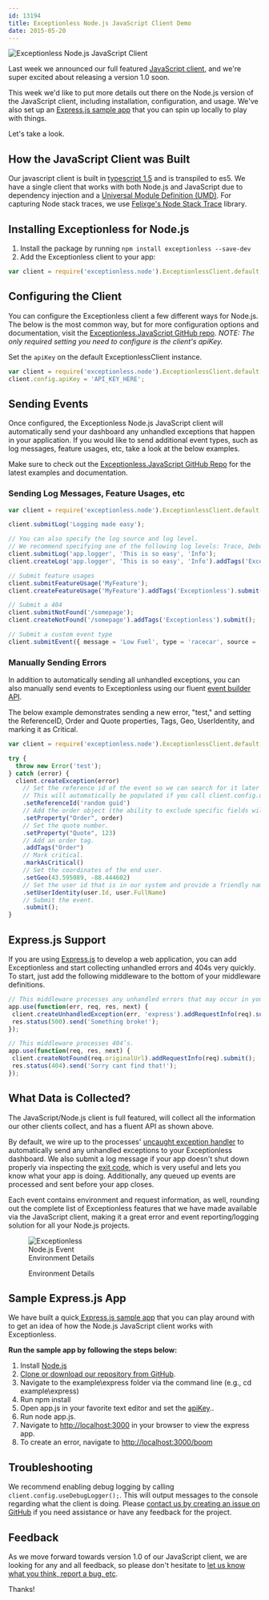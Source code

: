 ```yaml
---
id: 13194
title: Exceptionless Node.js JavaScript Client Demo
date: 2015-05-20
---
```

![Exceptionless Node.js JavaScript Client](/assets/img/news/node-js-header.jpg)

Last week we announced our full featured <a title="Exceptionless JavaScript Client" href="/javascript-client-available-for-preview-testing/" target="_blank">JavaScript client</a>, and we're super excited about releasing a version 1.0 soon.

This week we'd like to put more details out there on the Node.js version of the JavaScript client, including installation, configuration, and usage. We've also set up an <a title="Exceptionless Express.js Sample App" href="https://github.com/exceptionless/Exceptionless.JavaScript/blob/master/example/express/app.js" target="_blank">Express.js sample app</a> that you can spin up locally to play with things.

Let's take a look.<!--more-->

## How the JavaScript Client was Built

Our javascript client is built in <a title="TypeScript" href="https://github.com/Microsoft/TypeScript" target="_blank">typescript 1.5</a> and is transpiled to es5. We have a single client that works with both Node.js and JavaScript due to dependency injection and a <a title="Universal Module Definition (UMD)" href="https://github.com/umdjs/umd" target="_blank">Universal Module Definition (UMD)</a>. For capturing Node stack traces, we use <a title="Node Stack Trace" href="https://github.com/felixge/node-stack-trace" target="_blank">Felixge's Node Stack Trace</a> library.

## Installing Exceptionless for Node.js

  1. Install the package by running `npm install exceptionless --save-dev`
  2. Add the Exceptionless client to your app:

```js
var client = require('exceptionless.node').ExceptionlessClient.default;
```

## Configuring the Client

You can configure the Exceptionless client a few different ways for Node.js. The below is the most common way, but for more configuration options and documentation, visit the <a title="Exceptionless JavaScript Client GitHub Page" href="https://github.com/exceptionless/Exceptionless.JavaScript" target="_blank">Exceptionless.JavaScript GitHub repo</a>. _NOTE: The only required setting you need to configure is the client's apiKey._

Set the `apiKey` on the default ExceptionlessClient instance.

```js
var client = require('exceptionless.node').ExceptionlessClient.default;
client.config.apiKey = 'API_KEY_HERE';
```

## Sending Events

Once configured, the Exceptionless Node.js JavaScript client will automatically send your dashboard any unhandled exceptions that happen in your application. If you would like to send additional event types, such as log messages, feature usages, etc, take a look at the below examples.

Make sure to check out the <a title="Exceptionless.JavaScript GitHub Repo" href="https://github.com/exceptionless/Exceptionless.JavaScript" target="_blank">Exceptionless.JavaScript GitHub Repo</a> for the latest examples and documentation.

### Sending Log Messages, Feature Usages, etc

```js
var client = require('exceptionless.node').ExceptionlessClient.default;

client.submitLog('Logging made easy');

// You can also specify the log source and log level.
// We recommend specifying one of the following log levels: Trace, Debug, Info, Warn, Error
client.submitLog('app.logger', 'This is so easy', 'Info');
client.createLog('app.logger', 'This is so easy', 'Info').addTags('Exceptionless').submit();

// Submit feature usages
client.submitFeatureUsage('MyFeature');
client.createFeatureUsage('MyFeature').addTags('Exceptionless').submit();

// Submit a 404
client.submitNotFound('/somepage');
client.createNotFound('/somepage').addTags('Exceptionless').submit();

// Submit a custom event type
client.submitEvent({ message = 'Low Fuel', type = 'racecar', source = 'Fuel System' });
```

### Manually Sending Errors

In addition to automatically sending all unhandled exceptions, you can also manually send events to Exceptionless using our fluent <a title="Exceptionless.JavaScript Event Builder API" href="https://github.com/exceptionless/Exceptionless.JavaScript/blob/master/src/EventBuilder.ts" target="_blank">event builder API</a>.

The below example demonstrates sending a new error, "test," and setting the ReferenceID, Order and Quote properties, Tags, Geo, UserIdentity, and marking it as Critical.

```js
var client = require('exceptionless.node').ExceptionlessClient.default;

try {
  throw new Error('test');
} catch (error) {
  client.createException(error)
    // Set the reference id of the event so we can search for it later (reference:id).
    // This will automatically be populated if you call client.config.useReferenceIds();
    .setReferenceId('random guid')
    // Add the order object (the ability to exclude specific fields will be coming in a future version).
    .setProperty("Order", order)
    // Set the quote number.
    .setProperty("Quote", 123)
    // Add an order tag.
    .addTags("Order")
    // Mark critical.
    .markAsCritical()
    // Set the coordinates of the end user.
    .setGeo(43.595089, -88.444602)
    // Set the user id that is in our system and provide a friendly name.
    .setUserIdentity(user.Id, user.FullName)
    // Submit the event.
    .submit();
}
```

## Express.js Support

If you are using <a title="Express.JS" href="http://expressjs.com/" target="_blank">Express.js</a> to develop a web application, you can add Exceptionless and start collecting unhandled errors and 404s very quickly. To start, just add the following middleware to the bottom of your middleware definitions.

```js
// This middleware processes any unhandled errors that may occur in your middleware.
app.use(function(err, req, res, next) {
 client.createUnhandledException(err, 'express').addRequestInfo(req).submit();
 res.status(500).send('Something broke!');
});

// This middleware processes 404’s.
app.use(function(req, res, next) {
 client.createNotFound(req.originalUrl).addRequestInfo(req).submit();
 res.status(404).send('Sorry cant find that!');
});
```

## What Data is Collected?

The JavaScript/Node.js client is full featured, will collect all the information our other clients collect, and has a fluent API as shown above.

By default, we wire up to the processes' <a title="Exceptionless Uncaught Exception Handler" href="https://github.com/exceptionless/Exceptionless.JavaScript/blob/master/src/bootstrap/NodeBootstrapper.ts#L24-L37" target="_blank">uncaught exception handler</a> to automatically send any unhandled exceptions to your Exceptionless dashboard. We also submit a log message if your app doesn't shut down properly via inspecting the <a title="Exit Code" href="https://github.com/exceptionless/Exceptionless.JavaScript/blob/master/src/bootstrap/NodeBootstrapper.ts#L24-L37" target="_blank">exit code</a>, which is very useful and lets you know what your app is doing. Additionally, any queued up events are processed and sent before your app closes.

Each event contains environment and request information, as well, rounding out the complete list of Exceptionless features that we have made available via the JavaScript client, making it a great error and event reporting/logging solution for all your Node.js projects.<figure id="attachment_13200" class="thumbnail wp-caption alignleft" style="width: 150px">

![Exceptionless Node.js Event Environment Details](/assets/img/news/node-js-event-environment-details-150x150.png)<figcaption class="caption wp-caption-text">Environment Details</figcaption></figure>

<h2 style="clear: both;">
  Sample Express.js App
</h2>

We have built a quick<a title="Exceptionless Express.js Sample App" href="https://github.com/exceptionless/Exceptionless.JavaScript/blob/master/example/express/app.js" target="_blank"> Express.js sample app</a> that you can play around with to get an idea of how the Node.js JavaScript client works with Exceptionless.

**Run the sample app by following the steps below:**

  1. Install [Node.js](https://nodejs.org/)
  2. <a title="Exceptionless JavaScript Client GitHub" href="https://github.com/exceptionless/Exceptionless.JavaScript" target="_blank">Clone or download our repository from GitHub</a>.
  3. Navigate to the example\express folder via the command line (e.g., cd example\express)
  4. Run npm install
  5. Open app.js in your favorite text editor and set the <a title="Exceptionless.JavaScript Sample App apiKey and serverUrl" href="https://github.com/exceptionless/Exceptionless.JavaScript/blob/master/example/express/app.js#L5-L6" target="_blank">apiKey</a>..
  6. Run node app.js.
  7. Navigate to <http://localhost:3000> in your browser to view the express app.
  8. To create an error, navigate to <http://localhost:3000/boom>

## Troubleshooting

We recommend enabling debug logging by calling `client.config.useDebugLogger();`. This will output messages to the console regarding what the client is doing. Please <a title="Exceptionless JavaScript Client Issues" href="https://github.com/exceptionless/Exceptionless.javascript/issues" target="_blank">contact us by creating an issue on GitHub</a> if you need assistance or have any feedback for the project.

## Feedback

As we move forward towards version 1.0 of our JavaScript client, we are looking for any and all feedback, so please don't hesitate to <a title="Exceptionless JavaScript Client Feedback" href="https://github.com/exceptionless/Exceptionless.javascript/issues" target="_blank">let us know what you think, report a bug, etc</a>.

Thanks!

